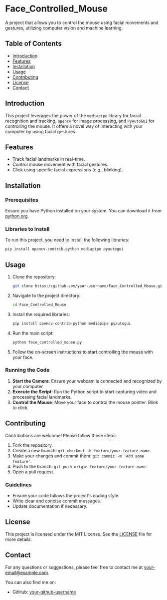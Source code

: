 # Face_Controlled_Mouse

A project that allows you to control the mouse using facial movements and gestures, utilizing computer vision and machine learning.

## Table of Contents
- [Introduction](#introduction)
- [Features](#features)
- [Installation](#installation)
- [Usage](#usage)
- [Contributing](#contributing)
- [License](#license)
- [Contact](#contact)

## Introduction
This project leverages the power of the `mediapipe` library for facial recognition and tracking, `opencv` for image processing, and `PyAutoGUI` for controlling the mouse. It offers a novel way of interacting with your computer by using facial gestures.

## Features
- Track facial landmarks in real-time.
- Control mouse movement with facial gestures.
- Click using specific facial expressions (e.g., blinking).

## Installation

### Prerequisites
Ensure you have Python installed on your system. You can download it from [python.org](https://www.python.org/).

### Libraries to Install
To run this project, you need to install the following libraries:
```bash
pip install opencv-contrib-python mediapipe pyautogui
```

## Usage

1. Clone the repository:
    ```bash
    git clone https://github.com/your-username/Face_Controlled_Mouse.git
    ```

2. Navigate to the project directory:
    ```bash
    cd Face_Controlled_Mouse
    ```

3. Install the required libraries:
    ```bash
    pip install opencv-contrib-python mediapipe pyautogui
    ```

4. Run the main script:
    ```bash
    python face_controlled_mouse.py
    ```

5. Follow the on-screen instructions to start controlling the mouse with your face.

### Running the Code

1. **Start the Camera**: Ensure your webcam is connected and recognized by your computer.
2. **Execute the Script**: Run the Python script to start capturing video and processing facial landmarks.
3. **Control the Mouse**: Move your face to control the mouse pointer. Blink to click.

## Contributing
Contributions are welcome! Please follow these steps:

1. Fork the repository.
2. Create a new branch: `git checkout -b feature/your-feature-name`.
3. Make your changes and commit them: `git commit -m 'Add some feature'`.
4. Push to the branch: `git push origin feature/your-feature-name`.
5. Open a pull request.

### Guidelines
- Ensure your code follows the project's coding style.
- Write clear and concise commit messages.
- Update documentation if necessary.

## License
This project is licensed under the MIT License. See the [LICENSE](LICENSE) file for more details.

## Contact
For any questions or suggestions, please feel free to contact me at [your-email@example.com](mailto:your-email@example.com).

You can also find me on:
- GitHub: [your-github-username](https://github.com/BasitIqbalatgit)

